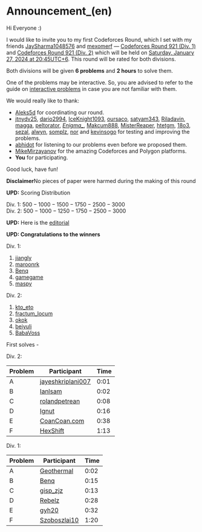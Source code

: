 # Announcement_(en)

Hi Everyone :)

I would like to invite you to my first Codeforces Round, which I set with my friends [JaySharma1048576](https://codeforces.com/profile/JaySharma1048576 "Мастер JaySharma1048576") and [mexomerf](https://codeforces.com/profile/mexomerf "Кандидат в мастера mexomerf") — [Codeforces Round 921 (Div. 1)](https://codeforces.com/contest/1924 "Codeforces Round 921 (Div. 1)") and [Codeforces Round 921 (Div. 2)](https://codeforces.com/contest/1925 "Codeforces Round 921 (Div. 2)") which will be held on [Saturday, January 27, 2024 at 20:45UTC+6](https://codeforces.com/https://www.timeanddate.com/worldclock/fixedtime.html?day=27&month=1&year=2024&hour=17&min=45&sec=0&p1=166). This round will be rated for both divisions.

Both divisions will be given **6 problems** and **2 hours** to solve them.

One of the problems may be interactive. So, you are advised to refer to the guide on [interactive problems](https://codeforces.com/blog/entry/45307) in case you are not familiar with them.

We would really like to thank: 

 * [Aleks5d](https://codeforces.com/profile/Aleks5d "Международный мастер Aleks5d") for coordinating our round.
* [jtnydv25](https://codeforces.com/profile/jtnydv25 "Международный мастер jtnydv25"), [dario2994](https://codeforces.com/profile/dario2994 "Международный гроссмейстер dario2994"), [IceKnight1093](https://codeforces.com/profile/IceKnight1093 "Мастер IceKnight1093"), [oursaco](https://codeforces.com/profile/oursaco "Гроссмейстер oursaco"), [satyam343](https://codeforces.com/profile/satyam343 "Мастер satyam343"), [Riladavin](https://codeforces.com/profile/Riladavin "Мастер Riladavin"), [magga](https://codeforces.com/profile/magga "Специалист magga"), [peltorator](https://codeforces.com/profile/peltorator "Международный гроссмейстер peltorator"), [_Enigma__](https://codeforces.com/profile/_Enigma__ "Мастер _Enigma__"), [Makcum888](https://codeforces.com/profile/Makcum888 "Мастер Makcum888"), [MisterReaper](https://codeforces.com/profile/MisterReaper "Специалист MisterReaper"), [htetgm](https://codeforces.com/profile/htetgm "Кандидат в мастера htetgm"), [18o3](https://codeforces.com/profile/18o3 "Мастер 18o3"), [sezal](https://codeforces.com/profile/sezal "Эксперт sezal"), [alwyn](https://codeforces.com/profile/alwyn "Эксперт alwyn"), [somplz](https://codeforces.com/profile/somplz "Специалист somplz"), [nor](https://codeforces.com/profile/nor "Мастер nor") and [kevinsogo](https://codeforces.com/profile/kevinsogo "Гроссмейстер kevinsogo") for testing and improving the problems.
* [abhidot](https://codeforces.com/profile/abhidot "Мастер abhidot") for listening to our problems even before we proposed them.
* [MikeMirzayanov](https://codeforces.com/profile/MikeMirzayanov "Штаб, MikeMirzayanov") for the amazing Codeforces and Polygon platforms.
* **You** for participating.

Good luck, have fun!

 **Disclaimer**No pieces of paper were harmed during the making of this round

**UPD:** Scoring Distribution

Div. 1: $500 - 1000 - 1500 - 1750 - 2500 - 3000$  
Div. 2: $500 - 1000 - 1250 - 1750 - 2500 - 3000$

**UPD:** Here is the [editorial](Tutorial_(en).md)

**UPD: Congratulations to the winners**

Div. 1:

 1. [jiangly](https://codeforces.com/profile/jiangly "Легендарный гроссмейстер jiangly")
2. [maroonrk](https://codeforces.com/profile/maroonrk "Легендарный гроссмейстер maroonrk")
3. [Benq](https://codeforces.com/profile/Benq "Легендарный гроссмейстер Benq")
4. [gamegame](https://codeforces.com/profile/gamegame "Легендарный гроссмейстер gamegame")
5. [maspy](https://codeforces.com/profile/maspy "Легендарный гроссмейстер maspy")

Div. 2:

 1. [kto_eto](https://codeforces.com/profile/kto_eto "Мастер kto_eto")
2. [fractum_locum](https://codeforces.com/profile/fractum_locum "Мастер fractum_locum")
3. [okok](https://codeforces.com/profile/okok "Кандидат в мастера okok")
4. [beiyuli](https://codeforces.com/profile/beiyuli "Мастер beiyuli")
5. [BabaVoss](https://codeforces.com/profile/BabaVoss "Кандидат в мастера BabaVoss")

First solves -

Div. 2:

 

| Problem | Participant | Time |
| --- | --- | --- |
| A | [jayeshkriplani007](https://codeforces.com/profile/jayeshkriplani007 "Новичок jayeshkriplani007") | 0:01 |
| B | [Ianlsam](https://codeforces.com/profile/Ianlsam "Эксперт Ianlsam") | 0:02 |
| C | [rolandpetrean](https://codeforces.com/profile/rolandpetrean "Кандидат в мастера rolandpetrean") | 0:08 |
| D | [Ignut](https://codeforces.com/profile/Ignut "Эксперт Ignut") | 0:16 |
| E | [CoanCoan.com](https://codeforces.com/profile/CoanCoan.com "Ученик CoanCoan.com") | 0:38 |
| F | [HexShift](https://codeforces.com/profile/HexShift "Ученик HexShift") | 1:13 |

Div. 1:

 

| Problem | Participant | Time |
| --- | --- | --- |
| A | [Geothermal](https://codeforces.com/profile/Geothermal "Легендарный гроссмейстер Geothermal") | 0:02 |
| B | [Benq](https://codeforces.com/profile/Benq "Легендарный гроссмейстер Benq") | 0:15 |
| C | [gisp_zjz](https://codeforces.com/profile/gisp_zjz "Международный гроссмейстер gisp_zjz") | 0:13 |
| D | [Rebelz](https://codeforces.com/profile/Rebelz "Легендарный гроссмейстер Rebelz") | 0:28 |
| E | [gyh20](https://codeforces.com/profile/gyh20 "Легендарный гроссмейстер gyh20") | 0:32 |
| F | [Szoboszlai10](https://codeforces.com/profile/Szoboszlai10 "Международный гроссмейстер Szoboszlai10") | 1:20 |

